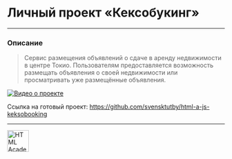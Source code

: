 # Личный проект «Кексобукинг»
---

### Описание
>Cервис размещения объявлений о сдаче в аренду недвижимости в центре Токио. Пользователям предоставляется возможность размещать объявления о своей недвижимости или просматривать уже размещённые объявления.

[![Видео о проекте](http://joxi.ru/eAODV5BSxJpLNr.jpg)](https://www.youtube.com/watch?v=g_GtH7At8hs)

Ссылка на готовый проект: https://github.com/svensktutby/html-a-js-keksobooking

---

<a href="https://htmlacademy.ru/intensive/javascript"><img align="left" width="50" height="50" alt="HTML Academy" src="https://up.htmlacademy.ru/static/img/intensive/javascript/logo-for-github-2.png"></a>
